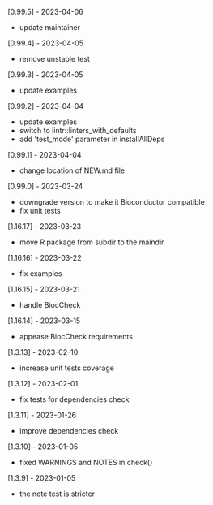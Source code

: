 [0.99.5] - 2023-04-06
- update maintainer

[0.99.4] - 2023-04-05
- remove unstable test

[0.99.3] - 2023-04-05
- update examples

[0.99.2] - 2023-04-04
- update examples
- switch to lintr::linters_with_defaults
- add 'test_mode' parameter in installAllDeps

[0.99.1] - 2023-04-04
- change location of NEW.md file

[0.99.0] - 2023-03-24
- downgrade version to make it Bioconductor compatible
- fix unit tests

[1.16.17] - 2023-03-23
- move R package from subdir to the maindir

[1.16.16] - 2023-03-22
- fix examples

[1.16.15] - 2023-03-21
- handle BiocCheck

[1.16.14] - 2023-03-15
- appease BiocCheck requirements 

[1.3.13] - 2023-02-10
- increase unit tests coverage

[1.3.12] - 2023-02-01
- fix tests for dependencies check

[1.3.11] - 2023-01-26
- improve dependencies check

[1.3.10] - 2023-01-05
- fixed WARNINGS and NOTES in check()

[1.3.9] - 2023-01-05
- the note test is stricter

